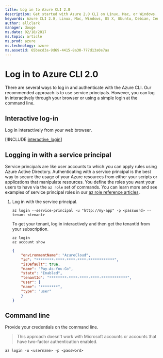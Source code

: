 ```yaml
---
title: Log in to Azure CLI 2.0
description: Get started with Azure 2.0 CLI on Linux, Mac, or Windows.
keywords: Azure CLI 2.0, Linux, Mac, Windows, OS X, Ubuntu, Debian, CentOS, RHEL, SUSE, CoreOS, Docker, Windows, Python, PIP
author: allclark
manager: douge
ms.date: 02/18/2017
ms.topic: article
ms.prod: azure
ms.technology: azure
ms.assetid: 65becd3a-9d69-4415-8a30-777d13a0e7aa
---
```


# Log in to Azure CLI 2.0

There are several ways to log in and authenticate with the Azure CLI. Our recommended approach is to use service principals. However, you can log in interactively through your browser or using a simple login at the command line.

## Interactive log-in

Log in interactively from your web browser.

[!INCLUDE [interactive_login](includes/interactive-login.md)]


## Logging in with a service principal

Service principals are like user accounts to which you can apply rules using Azure Active Directory.  Authenticating with a service principal is the best way to secure the usage of your Azure resources from either your scripts or applications that manipulate resources.  You define the roles you want your users to have via the `az role` set of commands.  You can learn more and see examples of service principal roles in our [az role reference articles](cli/azure/role.md).

1. Log in with the service principal.

    ```azurecli
    az login --service-principal -u "http://my-app" -p <password> --tenant <tenant>
    ```

    To get your tenant, log in interactively and then get the tenantId from your subscription.

    ```azurecli
    az login
    az account show
    ```

    ```json
    {
        "environmentName": "AzureCloud",
        "id": "********-****-****-****-************",
        "isDefault": true,
        "name": "Pay-As-You-Go",
        "state": "Enabled",
        "tenantId": "********-****-****-****-************",
        "user": {
        "name": "********",
        "type": "user"
        }
    }
    ```
## Command line

Provide your credentials on the command line.

> This approach doesn't work with Microsoft accounts or accounts that have two-factor authentication enabled.

```azurecli
az login -u <username> -p <password>
```
